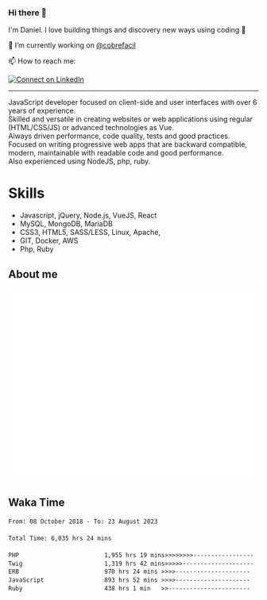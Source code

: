 ### Hi there 👋

I'm Daniel. I love building things and discovery new ways using coding :raised_hands: 

🔭 I’m currently working on [@cobrefacil](https://www.cobrefacil.com.br/)

📫 How to reach me:

[![Connect on LinkedIn](https://img.shields.io/badge/--linkedin?label=LinkedIn&logo=LinkedIn&style=social)](https://www.linkedin.com/in/daniel-cerverizzo/)

---

JavaScript developer focused on client-side and user interfaces with over 6 years of experience.  
Skilled and versatile in creating websites or web applications using regular (HTML/CSS/JS) or advanced technologies as Vue.  
Always driven performance, code quality, tests and good practices.  
 Focused on writing progressive web apps that are backward compatible, modern, maintainable with readable code and good performance.  
Also experienced using NodeJS, php, ruby. 


# Skills

 - Javascript, jQuery, Node.js, VueJS, React
 - MySQL, MongoDB, MariaDB    
 - CSS3, HTML5, SASS/LESS,  Linux, Apache,
 - GIT, Docker, AWS
 - Php, Ruby

## About me

![Metrics](/github-metrics.svg)

## Waka Time

<!--START_SECTION:waka-->

```txt
From: 08 October 2018 - To: 23 August 2023

Total Time: 6,035 hrs 24 mins

PHP                        1,955 hrs 19 mins>>>>>>>>-----------------   32.40 %
Twig                       1,319 hrs 42 mins>>>>>--------------------   21.87 %
ERB                        970 hrs 24 mins >>>>---------------------   16.08 %
JavaScript                 893 hrs 52 mins >>>>---------------------   14.81 %
Ruby                       438 hrs 1 min   >>-----------------------   07.26 %
```

<!--END_SECTION:waka-->

